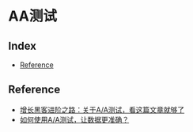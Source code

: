 AA测试
===

Index
---
- [Reference](#Reference)

## Reference
- [增长黑客进阶之路：关于A/A测试，看这篇文章就够了
](http://www.woshipm.com/data-analysis/427086.html)
- [如何使用A/A测试，让数据更准确？](http://www.woshipm.com/data-analysis/438269.html) 
